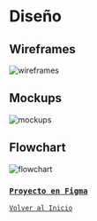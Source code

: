 # Diseño

## Wireframes

<img src="../img/wireframes.png" alt="wireframes">

## Mockups

<img src="../img/mockups.png" alt="mockups">

## Flowchart

<img src="../img/flowchart.png" alt="flowchart">

### [`Proyecto en Figma`](https://www.figma.com/file/GRZ3sCyIaGJ2Z0OfPbi92c/Intranet-Mockups-%26-Wireframes?node-id=0%3A1)


[`Volver al Inicio`](https://github.com/Oscar-CR/Intranet-mobile-flutter)